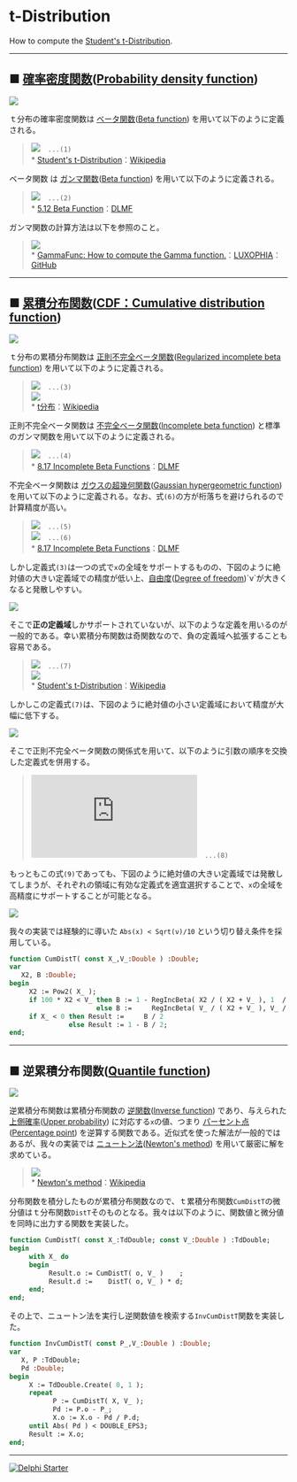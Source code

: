# t-Distribution
How to compute the [Student's t-Distribution](https://en.wikipedia.org/wiki/Student%27s_t-distribution).

----
## ■ [確率密度関数](https://ja.wikipedia.org/wiki/確率密度関数)([Probability density function](https://en.wikipedia.org/wiki/Probability_density_function))

![](https://github.com/LUXOPHIA/t-Distribution/raw/master/--------/t-DF.png)  

ｔ分布の確率密度関数は [ベータ関数](https://ja.wikipedia.org/wiki/ベータ関数)([Beta function](https://en.wikipedia.org/wiki/Beta_function)) を用いて以下のように定義される。

> ![](https://wikimedia.org/api/rest_v1/media/math/render/svg/83f62791152ac95ae81bc2ff11354bf9bfa88941)　`...(1)`  
> \* [Student's t-Distribution](https://en.wikipedia.org/wiki/Student%27s_t-distribution)：[Wikipedia](https://www.wikipedia.org)

ベータ関数 は [ガンマ関数](https://ja.wikipedia.org/wiki/ガンマ関数)([Beta function](https://en.wikipedia.org/wiki/Beta_function)) を用いて以下のように定義される。

> ![](http://dlmf.nist.gov/5.12.E1.png)　`...(2)`  
> \* [5.12 Beta Function](http://dlmf.nist.gov/5.12)：[DLMF](http://dlmf.nist.gov)

ガンマ関数の計算方法は以下を参照のこと。

> ![](https://media.githubusercontent.com/media/LUXOPHIA/GammaFunc/master/--------/Gamma.png)  
> \* [GammaFunc: How to compute the Gamma function.](https://github.com/LUXOPHIA/GammaFunc)：[LUXOPHIA](https://github.com/LUXOPHIA)：[GitHub](https://github.com)

----
## ■ [累積分布関数](https://ja.wikipedia.org/wiki/確率分布#.E5.88.86.E5.B8.83.E9.96.A2.E6.95.B0)([CDF：Cumulative distribution function](https://en.wikipedia.org/wiki/Cumulative_distribution_function))

![](https://github.com/LUXOPHIA/t-Distribution/raw/master/--------/t-CDF.png)  

ｔ分布の累積分布関数は [正則不完全ベータ関数](https://ja.wikipedia.org/wiki/不完全ベータ関数)([Regularized incomplete beta function](https://en.wikipedia.org/wiki/Beta_function#Incomplete_beta_function)) を用いて以下のように定義される。

> ![](https://wikimedia.org/api/rest_v1/media/math/render/svg/1d76813650b551ffae18e9a3466d57097ffd1af1)　`...(3)`  
> ![](https://wikimedia.org/api/rest_v1/media/math/render/svg/c9ab1cf1e60389cf1a1583326d995c780a679e75)  
> \* [t分布](https://en.wikipedia.org/wiki/Student%27s_t-distribution)：[Wikipedia](https://www.wikipedia.org)

正則不完全ベータ関数は [不完全ベータ関数](https://ja.wikipedia.org/wiki/不完全ベータ関数)([Incomplete beta function](https://en.wikipedia.org/wiki/Beta_function#Incomplete_beta_function)) と標準のガンマ関数を用いて以下のように定義される。

> ![](http://dlmf.nist.gov/8.17.E2.png)　`...(4)`  
> \* [8.17 Incomplete Beta Functions](http://dlmf.nist.gov/8.17)：[DLMF](http://dlmf.nist.gov)

不完全ベータ関数は [ガウスの超幾何関数](https://ja.wikipedia.org/wiki/超幾何級数)([Gaussian hypergeometric function](https://en.wikipedia.org/wiki/Hypergeometric_function)) を用いて以下のように定義される。なお、式`(6)`の方が桁落ちを避けられるので計算精度が高い。

> ![](http://dlmf.nist.gov/8.17.E7.png)　`...(5)`  
> ![](http://dlmf.nist.gov/8.17.E8.png)　`...(6)`  
> \* [8.17 Incomplete Beta Functions](http://dlmf.nist.gov/8.17)：[DLMF](http://dlmf.nist.gov)

しかし定義式`(3)`は一つの式で`x`の全域をサポートするものの、下図のように絶対値の大きい定義域での精度が低い上、[自由度](https://ja.wikipedia.org/wiki/自由度)([Degree of freedom](https://en.wikipedia.org/wiki/Degrees_of_freedom_(physics_and_chemistry)))`ν`が大きくなると発散しやすい。

![](https://github.com/LUXOPHIA/t-Distribution/raw/master/--------/t-CDF(%CE%BD%2C%CE%BD)_100.png)

そこで**正の定義域**しかサポートされていないが、以下のような定義を用いるのが一般的である。幸い累積分布関数は奇関数なので、負の定義域へ拡張することも容易である。

> ![](https://wikimedia.org/api/rest_v1/media/math/render/svg/0d164fa8bcb0868d34a489b1ec5f6f2eabd5d30f)　`...(7)`  
> ![](https://wikimedia.org/api/rest_v1/media/math/render/svg/2f37cd9b82db9e895de57d4e843b7d53381655e4)  
> \* [Student's t-Distribution](https://en.wikipedia.org/wiki/Student%27s_t-distribution)：[Wikipedia](https://www.wikipedia.org)

しかしこの定義式`(7)`は、下図のように絶対値の小さい定義域において精度が大幅に低下する。

![](https://github.com/LUXOPHIA/t-Distribution/raw/master/--------/t-CDF(%CE%BD%2C1)_5.png)

そこで正則不完全ベータ関数の関係式を用いて、以下のように引数の順序を交換した定義式を併用する。

> ![](https://latex.codecogs.com/svg.latex?%5Clarge%20%5Cbegin%7Bgathered%7D%20%7B%7BF%7D%5Cleft%28%7Bt%7D%5Cright%29%5Cmathrm%7B%7B%3D%7D%7D%7B1%7D%5Cmathrm%7B%7B-%7D%7D%5Cfrac%7B1%7D%7B2%7D%5Cleft%5B%7B%7B1%7D%5Cmathrm%7B%7B-%7D%7D%7BI%7D_%7B%7Bx%7D%7B%5Cmathrm%7B%27%7D%7D%5Cleft%28%7Bt%7D%5Cright%29%7D%5Cleft%28%7B%5Cfrac%7B1%7D%7B2%7D%7B%5Cmathrm%7B%2C%7D%7D%5Chspace%7B0.33em%7D%5Cfrac%7B%5Cmathit%7B%5Cnu%7D%7D%7B2%7D%7D%5Cright%29%7D%5Cright%5D%5Cmathrm%7B%7B%3D%7D%7D%5Cfrac%7B1%7D%7B2%7D%5Cleft%5B%7B%7B1%7D%5Cmathrm%7B%7B&plus;%7D%7D%7BI%7D_%7B%7Bx%7D%7B%5Cmathrm%7B%27%7D%7D%5Cleft%28%7Bt%7D%5Cright%29%7D%5Cleft%28%7B%5Cfrac%7B1%7D%7B2%7D%7B%5Cmathrm%7B%2C%7D%7D%5Chspace%7B0.33em%7D%5Cfrac%7B%5Cmathit%7B%5Cnu%7D%7D%7B2%7D%7D%5Cright%29%7D%5Cright%5D%7B%5Cmathrm%7B%2C%7D%7D%7D%20%5Chfill%5C%5C%20%7B%7Bx%7D%7B%5Cmathrm%7B%27%7D%7D%5Cleft%28%7Bt%7D%5Cright%29%5Cmathrm%7B%7B%3D%7D%7D%5Cfrac%7B%7Bt%7D%5E%7B2%7D%7D%7B%7Bt%7D%5E%7B2%7D%5Cmathrm%7B%7B&plus;%7D%7D%5Cmathit%7B%5Cnu%7D%7D%7B%5Cmathrm%7B.%7D%7D%7D%20%5Chfill%5C%5C%20%7B%5Cmathrm%7B%5Cbecause%7D%5Chspace%7B0.33em%7D%7BI%7D_%7B%7Bx%7D%5Cleft%28%7Bt%7D%5Cright%29%7D%5Cleft%28%7B%7Ba%7D%7B%5Cmathrm%7B%2C%7D%7D%5Chspace%7B0.33em%7D%7Bb%7D%7D%5Cright%29%5Cmathrm%7B%7B%3D%7D%7D%7B1%7D%5Cmathrm%7B%7B-%7D%7D%7BI%7D_%7B%7B1%7D%5Cmathrm%7B%7B-%7D%7D%7Bx%7D%5Cleft%28%7Bt%7D%5Cright%29%7D%5Cleft%28%7B%7Bb%7D%7B%5Cmathrm%7B%2C%7D%7D%5Chspace%7B0.33em%7D%7Ba%7D%7D%5Cright%29%7D%20%5Chfill%20%5Cend%7Bgathered%7D)　`...(8)`

もっともこの式`(9)`であっても、下図のように絶対値の大きい定義域では発散してしまうが、それぞれの領域に有効な定義式を適宜選択することで、`x`の全域を高精度にサポートすることが可能となる。

![](https://github.com/LUXOPHIA/t-Distribution/raw/master/--------/t-CDF(1%2C%CE%BD)_100.png)

我々の実装では経験的に導いた `Abs(x) < Sqrt(ν)/10` という切り替え条件を採用している。

```pascal
function CumDistT( const X_,V_:Double ) :Double;
var
   X2, B :Double;
begin
     X2 := Pow2( X_ );
     if 100 * X2 < V_ then B := 1 - RegIncBeta( X2 / ( X2 + V_ ), 1  / 2, V_ / 2 )
                      else B :=     RegIncBeta( V_ / ( X2 + V_ ), V_ / 2, 1  / 2 );
     if X_ < 0 then Result :=     B / 2
               else Result := 1 - B / 2;
end;
```

----
## ■ 逆累積分布関数([Quantile function](https://en.wikipedia.org/wiki/Quantile_function))

![](https://github.com/LUXOPHIA/t-Distribution/raw/master/--------/t-InvCDF.png)

逆累積分布関数は累積分布関数の [逆関数](https://ja.wikipedia.org/wiki/逆写像#.E9.80.86.E5.87.BD.E6.95.B0)([Inverse function](https://en.wikipedia.org/wiki/Inverse_function#Inverses_in_calculus)) であり、与えられた[上側確率](https://www.weblio.jp/content/上側確率)([Upper probability](https://en.wikipedia.org/wiki/Upper_and_lower_probabilities)) に対応する`x`の値、つまり [パーセント点](https://ja.wikipedia.org/wiki/分位数#.E3.83.91.E3.83.BC.E3.82.BB.E3.83.B3.E3.82.BF.E3.82.A4.E3.83.AB)([Percentage point](https://en.wikipedia.org/wiki/Percentage_point)) を逆算する関数である。近似式を使った解法が一般的ではあるが、我々の実装では [ニュートン法](https://ja.wikipedia.org/wiki/ニュートン法)([Newton's method](https://en.wikipedia.org/wiki/Newton%27s_method)) を用いて厳密に解を求めている。

> ![](https://upload.wikimedia.org/wikipedia/commons/e/e0/NewtonIteration_Ani.gif)  
> \* [Newton's method](https://en.wikipedia.org/wiki/Newton%27s_method)：[Wikipedia](https://www.wikipedia.org)

分布関数を積分したものが累積分布関数なので、ｔ累積分布関数`CumDistT`の微分値はｔ分布関数`DistT`そのものとなる。我々は以下のように、関数値と微分値を同時に出力する関数を実装した。

```Pascal
function CumDistT( const X_:TdDouble; const V_:Double ) :TdDouble;
begin
     with X_ do
     begin
          Result.o := CumDistT( o, V_ )    ;
          Result.d :=    DistT( o, V_ ) * d;
     end;
end;
```

その上で、ニュートン法を実行し逆関数値を検索する`InvCumDistT`関数を実装した。

```Pascal
function InvCumDistT( const P_,V_:Double ) :Double;
var
   X, P :TdDouble;
   Pd :Double;
begin
     X := TdDouble.Create( 0, 1 );
     repeat
           P := CumDistT( X, V_ );
           Pd := P.o - P_;
           X.o := X.o - Pd / P.d;
     until Abs( Pd ) < DOUBLE_EPS3;
     Result := X.o;
end;
```

----

[![Delphi Starter](http://img.en25.com/EloquaImages/clients/Embarcadero/%7B063f1eec-64a6-4c19-840f-9b59d407c914%7D_dx-starter-bn159.png)](https://www.embarcadero.com/jp/products/delphi/starter)

